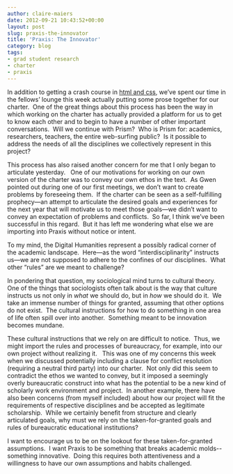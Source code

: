 ```yaml
---
author: claire-maiers
date: 2012-09-21 10:43:52+00:00
layout: post
slug: praxis-the-innovator
title: 'Praxis: The Innovator'
category: blog
tags:
- grad student research
- charter
- praxis
---
```


In addition to getting a crash course in [html and css](http://praxis.scholarslab.org/topics/html-and-css/), we’ve spent our time in the fellows’ lounge this week actually putting some prose together for our charter.  One of the great things about this process has been the way in which working on the charter has actually provided a platform for us to get to know each other and to begin to have a number of other important conversations.  Will we continue with Prism?  Who is Prism for: academics, researchers, teachers, the entire web-surfing public?  Is it possible to address the needs of all the disciplines we collectively represent in this project?

This process has also raised another concern for me that I only began to articulate yesterday.   One of our motivations for working on our own version of the charter was to convey our own ethos in the text.  As Gwen pointed out during one of our first meetings, we don’t want to create problems by foreseeing them.  If the charter can be seen as a self-fulfilling prophecy&mdash;an attempt to articulate the desired goals and experiences for the next year that will motivate us to meet those goals&mdash;we didn’t want to convey an expectation of problems and conflicts.  So far, I think we’ve been successful in this regard.  But it has left me wondering what else we are importing into Praxis without notice or intent.

To my mind, the Digital Humanities represent a possibly radical corner of the academic landscape.  Here&mdash;as the word “interdisciplinarity” instructs us&mdash;we are not supposed to adhere to the confines of our disciplines.  What other “rules” are we meant to challenge?

In pondering that question, my sociological mind turns to cultural theory.  One of the things that sociologists often talk about is the way that culture instructs us not only in _what_ we should do, but in _how_ we should do it.  We take an immense number of things for granted, assuming that other options do not exist.  The cultural instructions for how to do something in one area of life often spill over into another.  Something meant to be innovation becomes mundane.

These cultural instructions that we rely on are difficult to notice.  Thus, we might import the rules and processes of bureaucracy, for example, into our own project without realizing it.   This was one of my concerns this week when we discussed potentially including a clause for conflict resolution (requiring a neutral third party) into our charter.  Not only did this seem to contradict the ethos we wanted to convey, but it imposed a seemingly overly bureaucratic construct into what has the potential to be a new kind of scholarly work environment and project.  In another example, there have also been concerns (from myself included) about how our project will fit the requirements of respective disciplines and be accepted as legitimate scholarship.  While we certainly benefit from structure and clearly articulated goals, why must we rely on the taken-for-granted goals and rules of bureaucratic educational institutions?

I want to encourage us to be on the lookout for these taken-for-granted assumptions.  I want Praxis to be something that breaks academic molds--something innovative.  Doing this requires both attentiveness and a willingness to have our own assumptions and habits challenged.
